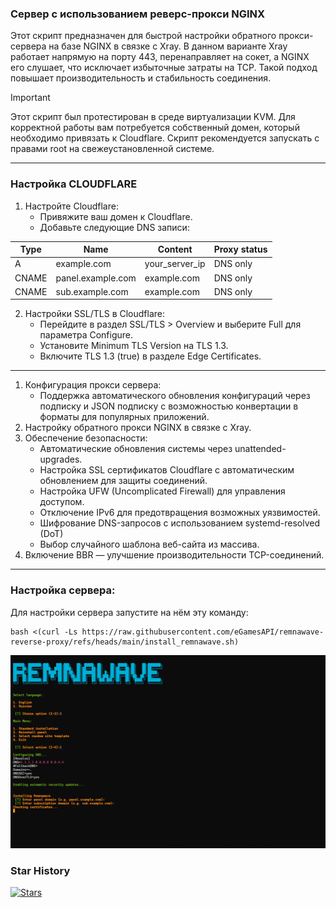 ### Сервер с использованием реверс-прокси NGINX
Этот скрипт предназначен для быстрой настройки обратного прокси-сервера на базе NGINX в связке с Xray. В данном варианте Xray работает напрямую на порту 443, перенаправляет на сокет, а NGINX его слушает, что исключает избыточные затраты на TCP. Такой подход повышает производительность и стабильность соединения.
> [!IMPORTANT]
> Этот скрипт был протестирован в среде виртуализации KVM. Для корректной работы вам потребуется собственный домен, который необходимо привязать к Cloudflare. Скрипт рекомендуется запускать с правами root на свежеустановленной системе.
-----
### Настройка CLOUDFLARE
1. Настройте Cloudflare:
   - Привяжите ваш домен к Cloudflare.
   - Добавьте следующие DNS записи:

| Type  | Name              | Content          | Proxy status  |
| ----- | ----------------- | ---------------- | ------------- |
| A     | example.com       | your_server_ip   | DNS only      |
| CNAME | panel.example.com | example.com      | DNS only      |
| CNAME | sub.example.com   | example.com      | DNS only      |

2. Настройки SSL/TLS в Cloudflare:
   - Перейдите в раздел SSL/TLS > Overview и выберите Full для параметра Configure.
   - Установите Minimum TLS Version на TLS 1.3.
   - Включите TLS 1.3 (true) в разделе Edge Certificates.
-----
1. Конфигурация прокси сервера:
   - Поддержка автоматического обновления конфигураций через подписку и JSON подписку с возможностью конвертации в форматы для популярных приложений.
2. Настройку обратного прокси NGINX в связке с Xray.
3. Обеспечение безопасности:
   - Автоматические обновления системы через unattended-upgrades.
   - Настройка SSL сертификатов Cloudflare с автоматическим обновлением для защиты соединений.
   - Настройка UFW (Uncomplicated Firewall) для управления доступом.
   - Отключение IPv6 для предотвращения возможных уязвимостей.
   - Шифрование DNS-запросов с использованием systemd-resolved (DoT)
   - Выбор случайного шаблона веб-сайта из массива.
4. Включение BBR — улучшение производительности TCP-соединений.
-----
### Настройка сервера:

Для настройки сервера запустите на нём эту команду:

```
bash <(curl -Ls https://raw.githubusercontent.com/eGamesAPI/remnawave-reverse-proxy/refs/heads/main/install_remnawave.sh)
```

<p align="center"><a href="#"><img src="./media/remnawave-reverse-proxy.png" alt="Showcase"></a></p>

### Star History

<a href="https://github.com/eGamesAPI/remnawave-reverse-proxy/stargazers">
 <picture>
   <source media="(prefers-color-scheme: dark)" srcset="https://api.star-history.com/svg?repos=eGamesAPI/remnawave-reverse-proxy&type=Date&theme=dark" />
   <source media="(prefers-color-scheme: light)" srcset="https://api.star-history.com/svg?repos=eGamesAPI/remnawave-reverse-proxy&type=Date" />
   <img alt="Stars" src="https://api.star-history.com/svg?repos=eGamesAPI/remnawave-reverse-proxy&type=Date" />
 </picture>
</a>